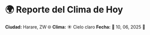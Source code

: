 # 🌍 Reporte del Clima de Hoy

**Ciudad:** Harare, ZW 🌐
**Clima:** ☀️ Cielo claro
**Fecha:** 📅 10, 06, 2025 🚀
